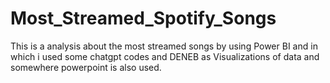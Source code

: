 # Most_Streamed_Spotify_Songs
This is a analysis about the most streamed songs by using Power BI and in which i used some chatgpt codes and DENEB as Visualizations of data and somewhere powerpoint is also used.
